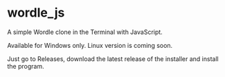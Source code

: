 # wordle_js
A simple Wordle clone in the Terminal with JavaScript.

Available for Windows only.
Linux version is coming soon.

Just go to Releases, download the latest release of the installer and install the program.
